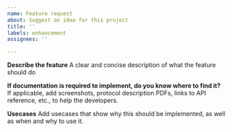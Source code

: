 ```yaml
---
name: Feature request
about: Suggest an idea for this project
title: ''
labels: enhancement
assignees: ''

---
```


**Describe the feature**
A clear and concise description of what the feature should do

**If documentation is required to implement, do you know where to find it?**
If applicable, add screenshots, protocol description PDFs, links to API reference, etc., to help the developers.

**Usecases**
Add usecases that show why this should be implemented, as well as when and why to use it.
